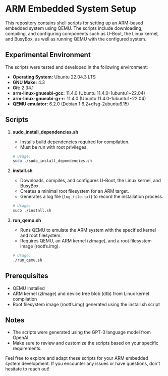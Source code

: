 # ARM Embedded System Setup

This repository contains shell scripts for setting up an ARM-based embedded system using QEMU. The scripts include downloading, compiling, and configuring components such as U-Boot, the Linux kernel, and BusyBox, as well as running QEMU with the configured system.

## Experimental Environment

The scripts were tested and developed in the following environment:

- **Operating System:** Ubuntu 22.04.3 LTS
- **GNU Make:** 4.3
- **Git:** 2.34.1
- **arm-linux-gnueabi-gcc:** 11.4.0 (Ubuntu 11.4.0-1ubuntu1~22.04)
- **arm-linux-gnueabi-g++:** 11.4.0 (Ubuntu 11.4.0-1ubuntu1~22.04)
- **QEMU emulator:** 6.2.0 (Debian 1:6.2+dfsg-2ubuntu6.15)

## Scripts

1. **sudo_install_dependencies.sh**

    - Installs build dependencies required for compilation.
    - Must be run with root privileges.

    ```bash
    # Usage:
    sudo ./sudo_install_dependencies.sh
    ```

2. **install.sh**

    - Downloads, compiles, and configures U-Boot, the Linux kernel, and BusyBox.
    - Creates a minimal root filesystem for an ARM target.
    - Generates a log file (`log_file.txt`) to record the installation process.

    ```bash
    # Usage:
    sudo ./install.sh
    ```

3. **run_qemu.sh**

    - Runs QEMU to emulate the ARM system with the specified kernel and root filesystem.
    - Requires QEMU, an ARM kernel (zImage), and a root filesystem image (rootfs.img).
  
    ```bash
    # Usage:
    ./run_qemu.sh
    ```

## Prerequisites

- QEMU installed
- ARM kernel (zImage) and device tree blob (dtb) from Linux kernel compilation
- Root filesystem image (rootfs.img) generated using the install.sh script

## Notes

- The scripts were generated using the GPT-3 language model from OpenAI.
- Make sure to review and customize the scripts based on your specific requirements.

Feel free to explore and adapt these scripts for your ARM embedded system development. If you encounter any issues or have questions, don't hesitate to reach out!
